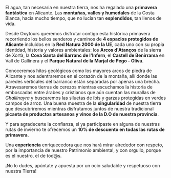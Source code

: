 El agua, tan necesaria en nuestra tierra, nos ha regalado una
 __primavera fantástica__ en Alicante. Las __montañas, valles y humedales__ de
 la Costa Blanca, hacía mucho tiempo, que no lucían tan __esplendidos__, tan
 llenos de vida.

Desde Oxytours  queremos disfrutar contigo  esta histórica primavera recorriendo
los bellos senderos y caminos de __4 espacios protegidos de Alicante__ incluidos
en la __Red Natura 2000 de la UE__, cada uno con su propia identidad, historia y
valores ambientales: los __Arcos d'Atanços__ de la sierra de Xortà, la
__Cova Santa del Barranc de l'Infern__, el __Castell de Benirrama__ en Vall de
Gallinera y  el __Parque Natural de la Marjal de Pego - Oliva__.

Conoceremos hitos geológicos como los mayores arcos de piedra de Alicante y nos
adentraremos en el corazón de la montaña, allí donde las paredes verticales del
barranco están separadas por apenas una brecha. Atravesaremos tierras de cerezos
mientras escuchamos la historia de emboscadas entre árabes y cristianos que aún
cuentan las murallas de _Ghallinayra_ y buscaremos las siluetas de ibis y garzas 
protegidas en verdes campos de arroz. Una buena muestra de la __singularidad__
de nuestra tierra que descubriremos mientras disfrutamos juntos  de nuestra
tradicional __picaeta de productos artesanos y vinos de la D.O de nuestra provincia__.

Y para agradecerte la confianza, si ya participaste en alguna de nuestras rutas
de invierno te ofrecemos un __10% de descuento en todas las rutas de primavera__.

Una __experiencia__ enriquecedora que nos hará mirar alrededor con respeto, por
la importancia de nuestro Patrimonio ambiental, y con orgullo, porque es el
nuestro, el de tod@s.

¡No lo dudes, apúntate y apuesta por un ocio saludable y respetuoso con
nuestra Tierra!
